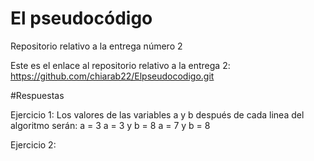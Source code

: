 # El pseudocódigo
Repositorio relativo a la entrega número 2


Este es el enlace al repositorio relativo a la entrega 2: https://github.com/chiarab22/Elpseudocodigo.git

#Respuestas

Ejercicio 1:
Los valores de las variables a y b después de cada linea del algoritmo serán:
a = 3
a = 3 y b = 8
a = 7 y b = 8

Ejercicio 2:

